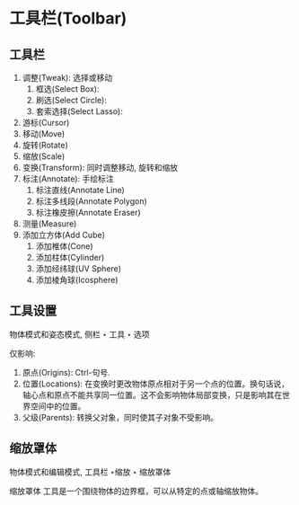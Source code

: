 # 工具栏(Toolbar)


## 工具栏

1. 调整(Tweak): 选择或移动
    1. 框选(Select Box): 
    2. 刷选(Select Circle):
    3. 套索选择(Select Lasso): 
2. 游标(Cursor)
3. 移动(Move)
4. 旋转(Rotate)
5. 缩放(Scale)
6. 变换(Transform): 同时调整移动, 旋转和缩放
7. 标注(Annotate): 手绘标注
    1. 标注直线(Annotate Line)
    2. 标注多线段(Annotate Polygon)
    3. 标注橡皮擦(Annotate Eraser)
8. 测量(Measure)
9. 添加立方体(Add Cube)
    1. 添加椎体(Cone)
    2. 添加柱体(Cylinder)
    3. 添加经纬球(UV Sphere)
    4. 添加棱角球(Icosphere)



## 工具设置

物体模式和姿态模式, 侧栏 ‣ 工具 ‣ 选项


仅影响:

1. 原点(Origins): Ctrl-句号.
2. 位置(Locations): 在变换时更改物体原点相对于另一个点的位置。换句话说，轴心点和原点不能共享同一位置。这不会影响物体局部变换，只是影响其在世界空间中的位置。
3. 父级(Parents): 转换父对象，同时使其子对象不受影响。


## 缩放罩体

物体模式和编辑模式, 工具栏 ‣缩放 ‣ 缩放罩体


缩放罩体 工具是一个围绕物体的边界框，可以从特定的点或轴缩放物体。































 
